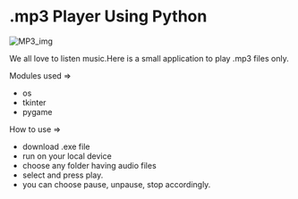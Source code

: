 # .mp3 Player Using Python

![MP3_img](https://user-images.githubusercontent.com/83386252/233859309-3c9c8bb8-caea-4429-8295-d012f51b70e9.png)

We all love to listen music.Here is a small application to play .mp3 files only.

Modules used =>
- os
- tkinter
- pygame

How to use =>
- download .exe file
- run on your local device
- choose any folder having audio files
- select and press play.
- you can choose pause, unpause, stop accordingly.
